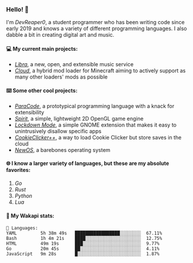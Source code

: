 ### Hello! 👋

I'm _DevReaper0_, a student programmer who has been writing code since early 2019 and knows a variety of different programming languages. I also dabble a bit in creating digital art and music.

#### 💻 My current main projects:

-   _[Libra](https://github.com/LibraMusic)_, a new, open, and extensible music service
-   _[Cloud](https://github.com/CloudLoaderMC/CloudLoader)_, a hybrid mod loader for Minecraft aiming to actively support as many other loaders' mods as possible

#### ⌨️ Some other cool projects:

-   _[ParaCode](https://github.com/ParaCodeLang/ParaCode)_, a prototypical programming language with a knack for extensibility
-   _[Spirit](https://gitlab.com/DevReaper0/SpiritEngine)_, a simple, lightweight 2D OpenGL game engine
-   _[Lockdown Mode](https://github.com/DevReaper0/GNOME-LockdownMode)_, a simple GNOME extension that makes it easy to unintrusively disallow specific apps
-   _[CookieClicker++](https://github.com/DevReaper0/CookieClickerPlusPlus)_, a way to load Cookie Clicker but store saves in the cloud
-   _[NewOS](https://github.com/DevReaper0/NewOS)_, a barebones operating system

#### 🌐 I know a larger variety of languages, but these are my absolute favorites:

1. _Go_
2. _Rust_
3. _Python_
4. _Lua_

#### 📡 My Wakapi stats:

```text
💾 Languages:
YAML         5h 38m 49s   █████████████████░░░░░░░░  67.11%
Bash         1h 4m 21s    ████░░░░░░░░░░░░░░░░░░░░░  12.75%
HTML         49m 19s      ███░░░░░░░░░░░░░░░░░░░░░░  9.77%
Go           20m 45s      ██░░░░░░░░░░░░░░░░░░░░░░░  4.11%
JavaScript   9m 28s       █░░░░░░░░░░░░░░░░░░░░░░░░  1.87%
```
